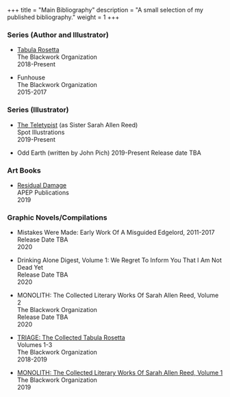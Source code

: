 +++
title = "Main Bibliography"
description = "A small selection of my published bibliography."
weight = 1
+++

<!--
The following is a semi-complete list of literature-related projects I have contributed to, as well as relevant links.

If you are looking for a

If you are looking for an abbreviated history of my illustration work, [please refer to the Selected Illustration Work page](/catalogue/illustration) for a list of appearances. For sample illustration work that is not sequential art work, [please see the Illustration sample page](/illustration); for sequential art samples, please click on the "Sequential" link above, [or click here.](/sequential).

If you would like your company or agency to help publish my next book, [please click here.](/contact)
-->

### Series (Author and Illustrator)

* [Tabula Rosetta](http://tabularosetta.com)  
   The Blackwork Organization  
   2018-Present

* Funhouse  
   The Blackwork Organization  
   2015-2017

### Series (Illustrator)

* [The Teletypist](http://theteletypist.com) (as Sister Sarah Allen Reed)   
   Spot Illustrations   
   2019-Present

* Odd Earth (written by John Pich)
   2019-Present
   Release date TBA


### Art Books

* [Residual Damage](https://www.apeppublications.com/product/residual-damage/)   
   APEP Publications   
   2019   

### Graphic Novels/Compilations

* Mistakes Were Made: Early Work Of A Misguided Edgelord, 2011-2017   
   Release Date TBA   
   2020

* Drinking Alone Digest, Volume 1: We Regret To Inform You That I Am Not Dead Yet   
   Release Date TBA   
   2020

* MONOLITH: The Collected Literary Works Of Sarah Allen Reed, Volume 2   
   The Blackwork Organization      
   Release Date TBA   
   2020   

* [TRIAGE: The Collected Tabula Rosetta](https://www.goodreads.com/book/show/44986651-triage-2)    
   Volumes 1-3   
   The Blackwork Organization    
   2018-2019   

* [MONOLITH: The Collected Literary Works Of Sarah Allen Reed, Volume 1](https://www.goodreads.com/book/show/43502608-monolith)   
   The Blackwork Organization    
   2019   
